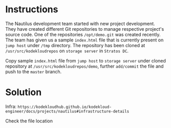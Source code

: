 # Instructions

The Nautilus development team started with new project development. They have created different Git repositories to manage respective project's 
source code. One of the repositories `/opt/demo.git` was created recently. The team has given us a sample `index.html` file that is currently present on `jump host` under `/tmp` directory. The repository has been cloned at `/usr/src/kodekloudrepos` on `storage server` in `Stratos DC`.

Copy sample `index.html` file from `jump host` to `storage server` under cloned repository at `/usr/src/kodekloudrepos/demo`, further `add/commit` the file and push to the `master` branch.

# Solution

Infra: `https://kodekloudhub.github.io/kodekloud-engineer/docs/projects/nautilus#infrastructure-details`


Check the file location
